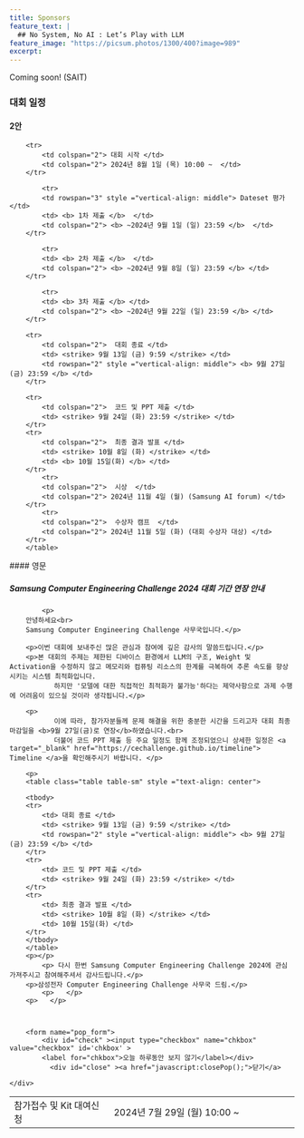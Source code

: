 ```yaml
---
title: Sponsors
feature_text: |
  ## No System, No AI : Let’s Play with LLM
feature_image: "https://picsum.photos/1300/400?image=989"
excerpt:
---
```


Coming soon!
(SAIT)

### 대회 일정
<!--
#### 1안      
<p></p>

|참가접수 및 Kit 대여신청     |2024년 7월 29일 (월) 10:00 ~ |
|대회 시작         |2024년 8월 1일 (목) 10:00 ~ |
|**Dataset 평가 1차 제출** | **~2024년 9월 1일 (일) 23:59** |
|**Dataset 평가 2차 제출** | **~2024년 9월 8일 (목) 23:59** |
|**Dataset 평가 3차 제출** | **~2024년 9월 22일 (목) 23:59** |
|대회 종료         |~~2024년 9월 13일 (금) 9:59~~  &rarr; **2024년 9월 27일 (금) 23:59** |
|코드 및 PPT 제출  |~~2024년 9월 24일 (화) 23:59~~ &rarr; **2024년 9월 27일 (금) 23:59** |
|최종 결과 발표    |~~2024년 10월 8일 (화)~~  &rarr; **2024년 10월 15일 (화)** |
|시상              |2024년 11월 4일 (월) (Samsung AI forum) |
|수상자 캠프       |2024년 11월 5일 (화) (대회 수상자 대상) |

<br>
-->

#### 2안
<p>
  		<table class="table table-sm" width="100%">
		<tr>
   			<td colspan="2"> 참가접수 및 Kit 대여신청 </td> 
			<td colspan="2" width="65%"> 2024년 7월 29일 (월) 10:00 ~ </td> 
   		</tr>	
			
   		<tr>
   			<td colspan="2"> 대회 시작 </td>
			<td colspan="2"> 2024년 8월 1일 (목) 10:00 ~  </td>
   		</tr>

      		<tr>
			<td rowspan="3" style ="vertical-align: middle"> Dateset 평가 </td>
   			<td> <b> 1차 제출 </b>  </td> 
			<td colspan="2"> <b> ~2024년 9월 1일 (일) 23:59 </b>  </td> 
   		</tr>	

        	<tr>
   			<td> <b> 2차 제출 </b>  </td> 
			<td colspan="2"> <b> ~2024년 9월 8일 (일) 23:59 </b> </td> 
   		</tr>	

        	<tr>
   			<td> <b> 3차 제출 </b> </td>
			<td colspan="2"> <b> ~2024년 9월 22일 (일) 23:59 </b> </td>
   		</tr>
     
  		<tr>
			<td colspan="2">  대회 종료 </td>
			<td> <strike> 9월 13일 (금) 9:59 </strike> </td>
   			<td rowspan="2" style ="vertical-align: middle"> <b> 9월 27일(금) 23:59 </b> </td> 
 		</tr>	
   
   		<tr>
   			<td colspan="2">  코드 및 PPT 제출 </td> 
			<td> <strike> 9월 24일 (화) 23:59 </strike> </td> 
 		</tr>	
   		<tr>
   			<td colspan="2">  최종 결과 발표 </td> 
			<td> <strike> 10월 8일 (화) </strike> </td> 
   			<td> <b> 10월 15일(화) </b> </td> 
 		</tr>
      		<tr>
   			<td colspan="2">  시상  </td> 
			<td colspan="2"> 2024년 11월 4일 (월) (Samsung AI forum) </td> 
   		</tr>	
     		<tr>
   			<td colspan="2">  수상자 캠프  </td> 
			<td colspan="2"> 2024년 11월 5일 (화) (대회 수상자 대상) </td> 
   		</tr>
  		</table>

<P> </P>    
#### 영문
<P> </P>    

<!--
#### 3안
<p>
  		<table class="table table-sm" width="100%">
		<tr>
   			<td colspan="2"> 참가접수 및 Kit 대여신청 </td> 
			<td colspan="2" width="65%"> 2024년 7월 29일 (월) 10:00 ~ </td> 
   		</tr>	
			
   		<tr>
   			<td colspan="2"> 대회 시작 </td>
			<td colspan="2"> 2024년 8월 1일 (목) 10:00 ~  </td>
   		</tr>

      		<tr>
			<td rowspan="3" style ="vertical-align: middle"> Dateset 평가 </td>
   			<td> <b> 1차 제출 </b>  </td> 
			<td colspan="2"> <b> ~2024년 9월 1일 (일) 23:59 </b>  </td> 
   		</tr>	

        	<tr>
   			<td> <b> 2차 제출 </b>  </td> 
			<td colspan="2"> <b> ~2024년 9월 8일 (일) 23:59 </b> </td> 
   		</tr>	

        	<tr>
   			<td> <b> 3차 제출 </b> </td>
			<td colspan="2"> <b> ~2024년 9월 22일 (일) 23:59 </b> </td>
   		</tr>
     
  		<tr>
			<td colspan="2">  대회 종료 </td>
			<td> <strike> 9월 13일 (금) 9:59</strike> &nbsp; &xrarr; &nbsp; <b>2024년 9월 27일 (금) 23:59</b>  </td>
   		
 		</tr>	
   
   		<tr>
   			<td colspan="2">  코드 및 PPT 제출 </td> 
			<td> <strike> 9월 24일 (화) 23:59</strike> &nbsp; &xrarr; &nbsp; <b>2024년 9월 27일 (금) 23:59</b>  </td> 
 		</tr>	
   		<tr>
   			<td colspan="2">  최종 결과 발표 </td> 
			<td> <strike> 10월 8일 (화)</strike> &nbsp; &xrarr; &nbsp; <b>2024년 10월 15일 (화) 23:59</b> </td> 
 		</tr>
      		<tr>
   			<td colspan="2">  시상  </td> 
			<td colspan="2"> 2024년 11월 4일 (월) (Samsung AI forum) </td> 
   		</tr>	
     		<tr>
   			<td colspan="2">  수상자 캠프  </td> 
			<td colspan="2"> 2024년 11월 5일 (화) (대회 수상자 대상) </td> 
   		</tr>
  		</table>
    

-->

<p></p>

<!-- layer popup content -->

<div class="layerPopup" id="layer_popup" style="visibility: visible;">
    <div class="layerBox">
        <h5 class="title">Samsung Computer Engineering Challenge 2024 대회 기간 연장 안내</h5>
        <div class="cont">
		
            <p>
	    안녕하세요<br>      
	    Samsung Computer Engineering Challenge 사무국입니다.</p>  
	   
	    <p>이번 대회에 보내주신 많은 관심과 참여에 깊은 감사의 말씀드립니다.</p>  
	    <p>본 대회의 주제는 제한된 디바이스 환경에서 LLM의 구조, Weight 및 Activation을 수정하지 않고 메모리와 컴퓨팅 리소스의 한계를 극복하여 추론 속도를 향상시키는 시스템 최적화입니다.         
               하지만 '모델에 대한 직접적인 최적화가 불가능'하다는 제약사항으로 과제 수행에 어려움이 있으실 것이라 생각됩니다.</p>  
            
	    <p>
               이에 따라, 참가자분들께 문제 해결을 위한 충분한 시간을 드리고자 대회 최종 마감일을 <b>9월 27일(금)로 연장</b>하였습니다.<br>  
               더불어 코드 PPT 제출 등 주요 일정도 함께 조정되었으니 상세한 일정은 <a target="_blank" href="https://cechallenge.github.io/timeline"> Timeline </a>을 확인해주시기 바랍니다. </p>

		<p>
  		<table class="table table-sm" style ="text-align: center">
    	
  		<tbody>
		<tr>
			<td> 대회 종료 </td> 
			<td> <strike> 9월 13일 (금) 9:59 </strike> </td>
   			<td rowspan="2" style ="vertical-align: middle"> <b> 9월 27일(금) 23:59 </b> </td> 
 		</tr>	
   		<tr>
   			<td> 코드 및 PPT 제출 </td> 
			<td> <strike> 9월 24일 (화) 23:59 </strike> </td>
 		</tr>	
   		<tr>
   			<td> 최종 결과 발표 </td> 
			<td> <strike> 10월 8일 (화) </strike> </td> 
   			<td> 10월 15일(화) </td> 
 		</tr>			
  		</tbody>
  		</table>
		<p></p>
            <p> 다시 한번 Samsung Computer Engineering Challenge 2024에 관심 가져주시고 참여해주셔서 감사드립니다.</p>   
	    <p>삼성전자 Computer Engineering Challenge 사무국 드림.</p>
            <p>   </p>
	    <p>   </p>
  
                 
         
        <form name="pop_form">
            <div id="check" ><input type="checkbox" name="chkbox" value="checkbox" id='chkbox' >
            <label for="chkbox">오늘 하루동안 보지 않기</label></div>
		      <div id="close" ><a href="javascript:closePop();">닫기</a>
		
	</div>  


